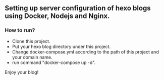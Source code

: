 ## Setting up server configuration of hexo blogs using Docker, Nodejs and Nginx.

### How to run?
- Clone this project.
- Put your hexo blog directory under this project.
- Change docker-compose.yml according to the path of this project and your domain name.
- run command "docker-compose up -d".

Enjoy your blog!
